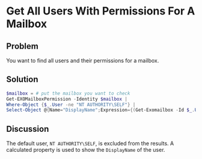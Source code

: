 # Get All Users With Permissions For A Mailbox

## Problem

You want to find all users and their permissions for a mailbox.

## Solution

```powershell
$mailbox = # put the mailbox you want to check
Get-EXOMailboxPermission -Identity $mailbox |
Where-Object {$_.User -ne "NT AUTHORITY\SELF"} |
Select-Object @{Name="DisplayName";Expression={(Get-Exomailbox -Id $_.User).DisplayName}},AccessRights,InheritanceType
```

## Discussion

The default user, `NT AUTHORITY\SELF`, is excluded from the results.
A calculated property is used to show the `DisplayName` of the user.

